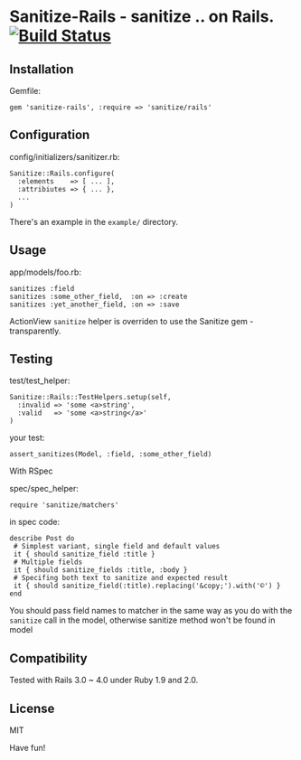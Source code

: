 Sanitize-Rails - sanitize .. on Rails. [![Build Status](https://travis-ci.org/vjt/sanitize-rails.png)](https://travis-ci.org/vjt/sanitize-rails)
======================================

Installation
------------

Gemfile:

    gem 'sanitize-rails', :require => 'sanitize/rails'

Configuration
-------------

config/initializers/sanitizer.rb:

    Sanitize::Rails.configure(
      :elements    => [ ... ],
      :attribiutes => { ... },
      ...
    )

There's an example in the `example/` directory.

Usage
-----

app/models/foo.rb:

    sanitizes :field
    sanitizes :some_other_field,  :on => :create
    sanitizes :yet_another_field, :on => :save

ActionView `sanitize` helper is overriden to use
the Sanitize gem - transparently.

Testing
-------

test/test\_helper:

    Sanitize::Rails::TestHelpers.setup(self,
      :invalid => 'some <a>string',
      :valid   => 'some <a>string</a>'
    )

your test:

    assert_sanitizes(Model, :field, :some_other_field)

With RSpec

spec/spec\_helper:

    require 'sanitize/matchers'

in spec code:

    describe Post do
     # Simplest variant, single field and default values
     it { should sanitize_field :title }
     # Multiple fields
     it { should sanitize_fields :title, :body }
     # Specifing both text to sanitize and expected result
     it { should sanitize_field(:title).replacing('&copy;').with('©') }
    end

You should pass field names to matcher in the same way as you do with the `sanitize` call in the model, otherwise 
sanitize method won't be found in model

Compatibility
-------------

Tested with Rails 3.0 ~ 4.0 under Ruby 1.9 and 2.0.

License
-------

MIT


Have fun!
